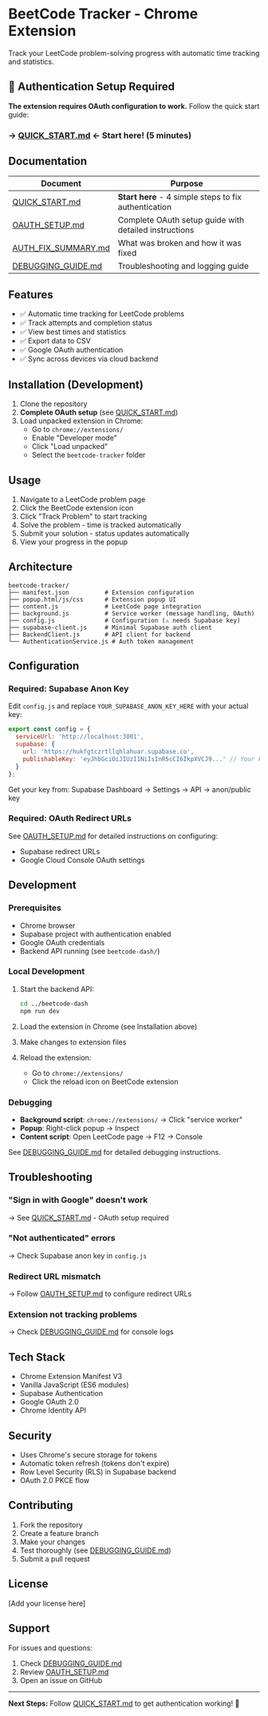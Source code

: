# BeetCode Tracker - Chrome Extension

Track your LeetCode problem-solving progress with automatic time tracking and statistics.

## 🚨 Authentication Setup Required

**The extension requires OAuth configuration to work.** Follow the quick start guide:

### **→ [QUICK_START.md](./QUICK_START.md)** ← Start here! (5 minutes)

## Documentation

| Document | Purpose |
|----------|---------|
| [QUICK_START.md](./QUICK_START.md) | **Start here** - 4 simple steps to fix authentication |
| [OAUTH_SETUP.md](./OAUTH_SETUP.md) | Complete OAuth setup guide with detailed instructions |
| [AUTH_FIX_SUMMARY.md](./AUTH_FIX_SUMMARY.md) | What was broken and how it was fixed |
| [DEBUGGING_GUIDE.md](./DEBUGGING_GUIDE.md) | Troubleshooting and logging guide |

## Features

- ✅ Automatic time tracking for LeetCode problems
- ✅ Track attempts and completion status
- ✅ View best times and statistics
- ✅ Export data to CSV
- ✅ Google OAuth authentication
- ✅ Sync across devices via cloud backend

## Installation (Development)

1. Clone the repository
2. **Complete OAuth setup** (see [QUICK_START.md](./QUICK_START.md))
3. Load unpacked extension in Chrome:
   - Go to `chrome://extensions/`
   - Enable "Developer mode"
   - Click "Load unpacked"
   - Select the `beetcode-tracker` folder

## Usage

1. Navigate to a LeetCode problem page
2. Click the BeetCode extension icon
3. Click "Track Problem" to start tracking
4. Solve the problem - time is tracked automatically
5. Submit your solution - status updates automatically
6. View your progress in the popup

## Architecture

```
beetcode-tracker/
├── manifest.json          # Extension configuration
├── popup.html/js/css      # Extension popup UI
├── content.js             # LeetCode page integration
├── background.js          # Service worker (message handling, OAuth)
├── config.js              # Configuration (⚠️ needs Supabase key)
├── supabase-client.js     # Minimal Supabase auth client
├── BackendClient.js       # API client for backend
└── AuthenticationService.js # Auth token management
```

## Configuration

### Required: Supabase Anon Key

Edit `config.js` and replace `YOUR_SUPABASE_ANON_KEY_HERE` with your actual key:

```javascript
export const config = {
  serviceUrl: 'http://localhost:3001',
  supabase: {
    url: 'https://hukfgtczrtllqhlahuar.supabase.co',
    publishableKey: 'eyJhbGciOiJIUzI1NiIsInR5cCI6IkpXVCJ9...' // Your key here
  }
};
```

Get your key from: Supabase Dashboard → Settings → API → anon/public key

### Required: OAuth Redirect URLs

See [OAUTH_SETUP.md](./OAUTH_SETUP.md) for detailed instructions on configuring:
- Supabase redirect URLs
- Google Cloud Console OAuth settings

## Development

### Prerequisites

- Chrome browser
- Supabase project with authentication enabled
- Google OAuth credentials
- Backend API running (see `beetcode-dash/`)

### Local Development

1. Start the backend API:
   ```bash
   cd ../beetcode-dash
   npm run dev
   ```

2. Load the extension in Chrome (see Installation above)

3. Make changes to extension files

4. Reload the extension:
   - Go to `chrome://extensions/`
   - Click the reload icon on BeetCode extension

### Debugging

- **Background script**: `chrome://extensions/` → Click "service worker"
- **Popup**: Right-click popup → Inspect
- **Content script**: Open LeetCode page → F12 → Console

See [DEBUGGING_GUIDE.md](./DEBUGGING_GUIDE.md) for detailed debugging instructions.

## Troubleshooting

### "Sign in with Google" doesn't work
→ See [QUICK_START.md](./QUICK_START.md) - OAuth setup required

### "Not authenticated" errors
→ Check Supabase anon key in `config.js`

### Redirect URL mismatch
→ Follow [OAUTH_SETUP.md](./OAUTH_SETUP.md) to configure redirect URLs

### Extension not tracking problems
→ Check [DEBUGGING_GUIDE.md](./DEBUGGING_GUIDE.md) for console logs

## Tech Stack

- Chrome Extension Manifest V3
- Vanilla JavaScript (ES6 modules)
- Supabase Authentication
- Google OAuth 2.0
- Chrome Identity API

## Security

- Uses Chrome's secure storage for tokens
- Automatic token refresh (tokens don't expire)
- Row Level Security (RLS) in Supabase backend
- OAuth 2.0 PKCE flow

## Contributing

1. Fork the repository
2. Create a feature branch
3. Make your changes
4. Test thoroughly (see [DEBUGGING_GUIDE.md](./DEBUGGING_GUIDE.md))
5. Submit a pull request

## License

[Add your license here]

## Support

For issues and questions:
1. Check [DEBUGGING_GUIDE.md](./DEBUGGING_GUIDE.md)
2. Review [OAUTH_SETUP.md](./OAUTH_SETUP.md)
3. Open an issue on GitHub

---

**Next Steps:** Follow [QUICK_START.md](./QUICK_START.md) to get authentication working! 🚀
